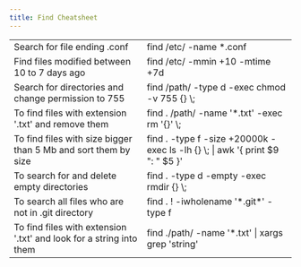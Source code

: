 ```yaml
---
title: Find Cheatsheet
---
```


<table>
  <tr>
    <td>Search for file ending .conf</td>
    <td>find /etc/ -name *.conf</td>
  </tr>
  <tr>
    <td>Find files modified between 10 to 7 days ago</td>
    <td>find /etc/ -mmin +10 -mtime +7d</td>
  </tr>
  <tr>
    <td>Search for directories and change permission to 755</td>
    <td>find /path/ -type d -exec chmod -v 755 {} \;</td>
  </tr>
  <tr>
    <td>To find files with extension '.txt' and remove them</td>
    <td>find . /path/ -name '*.txt' -exec rm '{}' \;</td>
  </tr>
  <tr>
    <td>To find files with size bigger than 5 Mb and sort them by size</td>
    <td>find . -type f -size +20000k -exec ls -lh {} \; | awk '{ print $9 ": " $5 }'</td>
  </tr>
  <tr>
    <td>To search for and delete empty directories</td>
    <td>find . -type d -empty -exec rmdir {} \;</td>
  </tr>
  <tr>
    <td>To search all files who are not in .git directory</td>
    <td>find . ! -iwholename '*.git*' -type f</td>
  </tr>
  <tr>
    <td>To find files with extension '.txt' and look for a string into them</td>
    <td>find ./path/ -name '*.txt' | xargs grep 'string'</td>
  </tr>
</table>
